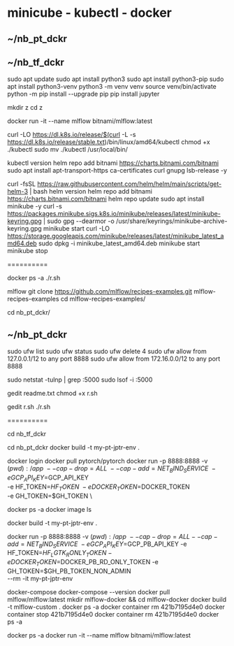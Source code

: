 # minicube - kubectl - docker

## ~/nb_pt_dckr
## ~/nb_tf_dckr


sudo apt update
sudo apt install python3
sudo apt install python3-pip
sudo apt install python3-venv
python3 -m venv venv
source  venv/bin/activate
python -m pip install --upgrade pip
pip install jupyter

mkdir z
cd z

docker run -it --name mlflow bitnami/mlflow:latest

curl -LO https://dl.k8s.io/release/$(curl -L -s https://dl.k8s.io/release/stable.txt)/bin/linux/amd64/kubectl
chmod +x ./kubectl
sudo mv ./kubectl /usr/local/bin/

kubectl version
helm repo add bitnami https://charts.bitnami.com/bitnami
sudo apt install apt-transport-https ca-certificates curl gnupg lsb-release -y

curl -fsSL https://raw.githubusercontent.com/helm/helm/main/scripts/get-helm-3 | bash
helm version
helm repo add bitnami https://charts.bitnami.com/bitnami
helm repo update
sudo apt install minikube -y
curl -s https://packages.minikube.sigs.k8s.io/minikube/releases/latest/minikube-keyring.gpg | sudo gpg --dearmor -o /usr/share/keyrings/minikube-archive-keyring.gpg
minikube start 
curl -LO https://storage.googleapis.com/minikube/releases/latest/minikube_latest_amd64.deb
sudo dpkg -i minikube_latest_amd64.deb
minikube start
minikube stop

==========

docker ps -a
./r.sh 

mlflow
git clone https://github.com/mlflow/recipes-examples.git    mlflow-recipes-examples
cd mlflow-recipes-examples/

cd nb_pt_dckr/


## ~/nb_pt_dckr

sudo ufw list
sudo ufw status
sudo ufw delete 4
sudo ufw allow from 127.0.0.1/12 to any port 8888
sudo ufw allow from 172.16.0.0/12 to any port 8888

sudo netstat -tulnp | grep :5000
sudo lsof -i :5000

gedit readme.txt 
chmod +x r.sh

gedit r.sh 
./r.sh 

==========

cd nb_tf_dckr

cd nb_pt_dckr
docker build -t my-pt-jptr-env .

docker login
docker pull pytorch/pytorch
docker run -p 8888:8888 -v $(pwd):/app \
    --cap-drop=ALL \
    --cap-add=NET_BIND_SERVICE \
    -e GCP_API_KEY=$GCP_API_KEY \
    -e HF_TOKEN=$HF_TOKEN \
    -e DOCKER_TOKEN=$DOCKER_TOKEN \
    -e GH_TOKEN=$GH_TOKEN \
          
docker ps -a
docker image ls

docker build -t my-pt-jptr-env .

docker run -p 8888:8888 -v $(pwd):/app \
    --cap-drop=ALL --cap-add=NET_BIND_SERVICE  \
    -e GCP_API_KEY=$GCP_PB_API_KEY -e HF_TOKEN=$HF_LGTK_RONLY_TOKEN -e DOCKER_TOKEN=$DOCKER_PB_RD_ONLY_TOKEN -e GH_TOKEN=$GH_PB_TOKEN_NON_ADMIN \
    --rm -it my-pt-jptr-env
    
docker-compose
docker-compose --version
docker pull mlflow/mlflow:latest
mkdir mlflow-docker && cd mlflow-docker
docker build -t mlflow-custom .
docker ps -a
docker container rm 421b7195d4e0
docker container stop  421b7195d4e0
docker container rm 421b7195d4e0
docker ps -a

docker ps -a
docker run -it --name mlflow bitnami/mlflow:latest




